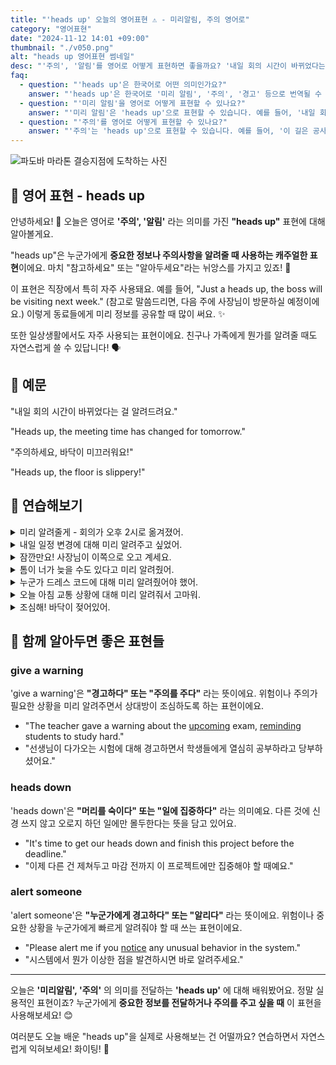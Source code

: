 ```yaml
---
title: "'heads up' 오늘의 영어표현 ⚠️ - 미리알림, 주의 영어로"
category: "영어표현"
date: "2024-11-12 14:01 +09:00"
thumbnail: "./v050.png"
alt: "heads up 영어표현 썸네일"
desc: "'주의', '알림'를 영어로 어떻게 표현하면 좋을까요? '내일 회의 시간이 바뀌었다는 걸 알려드려요.', '주의하세요, 바닥이 미끄러워요!' 등을 영어로 표현하는 법을 배워봅시다. 다양한 예문을 통해서 연습하고 본인의 표현으로 만들어 보세요."
faq:
  - question: "'heads up'은 한국어로 어떤 의미인가요?"
    answer: "'heads up'은 한국어로 '미리 알림', '주의', '경고' 등으로 번역될 수 있습니다. 주의를 기울이거나 정보를 미리 전달할 때 사용됩니다."
  - question: "'미리 알림'을 영어로 어떻게 표현할 수 있나요?"
    answer: "'미리 알림'은 'heads up'으로 표현할 수 있습니다. 예를 들어, '내일 회의가 있다는 미리 알림을 받았어'는 'I got a heads up about the meeting tomorrow'로 말할 수 있습니다."
  - question: "'주의'를 영어로 어떻게 표현할 수 있나요?"
    answer: "'주의'는 'heads up'으로 표현할 수 있습니다. 예를 들어, '이 길은 공사 중이니 주의해'는 'Just a heads up, this road is under construction'으로 말할 수 있습니다."
---
```


![파도바 마라톤 결승지점에 도착하는 사진](./v050-1.jpg)

## 🌟 영어 표현 - heads up

안녕하세요! 👋 오늘은 영어로 **'주의', '알림'** 라는 의미를 가진 **"heads up"** 표현에 대해 알아볼게요.

"heads up"은 누군가에게 **중요한 정보나 주의사항을 알려줄 때 사용하는 캐주얼한 표현**이에요. 마치 "참고하세요" 또는 "알아두세요"라는 뉘앙스를 가지고 있죠! 🎯

이 표현은 직장에서 특히 자주 사용돼요. 예를 들어, "Just a heads up, the boss will be visiting next week." (참고로 말씀드리면, 다음 주에 사장님이 방문하실 예정이에요.) 이렇게 동료들에게 미리 정보를 공유할 때 많이 써요. ✨

또한 일상생활에서도 자주 사용되는 표현이에요. 친구나 가족에게 뭔가를 알려줄 때도 자연스럽게 쓸 수 있답니다! 🗣️

<script async src="https://pagead2.googlesyndication.com/pagead/js/adsbygoogle.js?client=ca-pub-1465612013356152"
     crossorigin="anonymous"></script>
<!-- engple-horizontal-ad -->

<ins class="adsbygoogle"
     style="display:block"
     data-ad-client="ca-pub-1465612013356152"
     data-ad-slot="2106896038"
     data-ad-format="auto"
     data-full-width-responsive="true"></ins>

<script>
     (adsbygoogle = window.adsbygoogle || []).push({});
</script>

## 📖 예문

"내일 회의 시간이 바뀌었다는 걸 알려드려요."

"Heads up, the meeting time has changed for tomorrow."

"주의하세요, 바닥이 미끄러워요!"

"Heads up, the floor is slippery!"

## 💬 연습해보기

<details>
<summary>미리 알려줄게 - 회의가 오후 2시로 옮겨졌어.</summary>
<span>Just a heads up - the meeting's been moved to 2 PM.</span>
</details>

<details>
<summary>내일 일정 변경에 대해 미리 알려주고 싶었어.</summary>
<span>I wanted to give you a heads up about tomorrow's schedule change.</span>
</details>

<details>
<summary>잠깐만요! 사장님이 이쪽으로 오고 계세요.</summary>
<span>Heads up, everyone! The boss is coming this way.</span>
</details>

<details>
<summary>톰이 너가 늦을 수도 있다고 미리 알려줬어.</summary>
<span>Tom gave me a heads up that you might be running late.</span>
</details>

<details>
<summary>누군가 드레스 코드에 대해 미리 알려줬어야 했어.</summary>
<span>Someone should've given me a heads up about the dress code.</span>
</details>

<details>
<summary>오늘 아침 교통 상황에 대해 미리 알려줘서 고마워.</summary>
<span>I appreciate the heads up about the traffic this morning.</span>
</details>

<details>
<summary>조심해! 바닥이 젖어있어.</summary>
<span>Heads up! The floor's wet.</span>
</details>

## 🤝 함께 알아두면 좋은 표현들

### give a warning

'give a warning'은 **"경고하다" 또는 "주의를 주다"** 라는 뜻이에요. 위험이나 주의가 필요한 상황을 미리 알려주면서 상대방이 조심하도록 하는 표현이에요.

- "The teacher gave a warning about the [upcoming](/blog/in-english/250.upcoming/) exam, <a href="/blog/in-english/114.remind/">reminding</a> students to study hard."
- "선생님이 다가오는 시험에 대해 경고하면서 학생들에게 열심히 공부하라고 당부하셨어요."

### heads down

'heads down'은 **"머리를 숙이다" 또는 "일에 집중하다"** 라는 의미예요. 다른 것에 신경 쓰지 않고 오로지 하던 일에만 몰두한다는 뜻을 담고 있어요.

- "It's time to get our heads down and finish this project before the deadline."
- "이제 다른 건 제쳐두고 마감 전까지 이 프로젝트에만 집중해야 할 때예요."

### alert someone

'alert someone'은 **"누군가에게 경고하다" 또는 "알리다"** 라는 뜻이에요. 위험이나 중요한 상황을 누군가에게 빠르게 알려줘야 할 때 쓰는 표현이에요.

- "Please alert me if you [notice](/blog/in-english/061.notice/) any unusual behavior in the system."
- "시스템에서 뭔가 이상한 점을 발견하시면 바로 알려주세요."

---

오늘은 **'미리알림', '주의'** 의 의미를 전달하는 **'heads up'** 에 대해 배워봤어요. 정말 실용적인 표현이죠? 누군가에게 **중요한 정보를 전달하거나 주의를 주고 싶을 때** 이 표현을 사용해보세요! 😊

여러분도 오늘 배운 "heads up"을 실제로 사용해보는 건 어떨까요? 연습하면서 자연스럽게 익혀보세요! 화이팅! 💪
